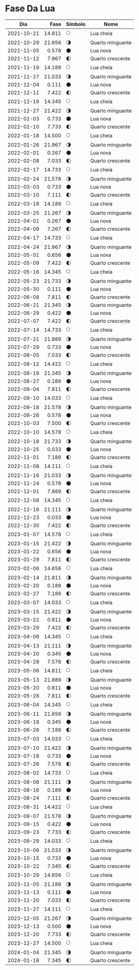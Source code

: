 # Fase Da Lua

Dia        | Fase   | Símbolo | Nome
-----------|-------:|---|---
2021-10-21 | 14.811 | 🌕 | Lua cheia
2021-10-29 | 21.656 | 🌗 | Quarto minguante
2021-11-05 |  0.578 | 🌑 | Lua nova
2021-11-12 |  7.967 | 🌓 | Quarto crescente
2021-11-19 | 14.189 | 🌕 | Lua cheia
2021-11-27 | 21.033 | 🌗 | Quarto minguante
2021-12-04 |  0.111 | 🌑 | Lua nova
2021-12-11 |  7.422 | 🌓 | Quarto crescente
2021-12-19 | 14.345 | 🌕 | Lua cheia
2021-12-27 | 21.422 | 🌗 | Quarto minguante
2022-01-03 |  0.733 | 🌑 | Lua nova
2022-01-10 |  7.733 | 🌓 | Quarto crescente
2022-01-18 | 14.500 | 🌕 | Lua cheia
2022-01-26 | 21.967 | 🌗 | Quarto minguante
2022-02-01 |  0.267 | 🌑 | Lua nova
2022-02-08 |  7.033 | 🌓 | Quarto crescente
2022-02-17 | 14.733 | 🌕 | Lua cheia
2022-02-24 | 21.578 | 🌗 | Quarto minguante
2022-03-03 |  0.733 | 🌑 | Lua nova
2022-03-10 |  7.111 | 🌓 | Quarto crescente
2022-03-18 | 14.189 | 🌕 | Lua cheia
2022-03-25 | 21.267 | 🌗 | Quarto minguante
2022-04-01 |  0.267 | 🌑 | Lua nova
2022-04-09 |  7.267 | 🌓 | Quarto crescente
2022-04-17 | 14.733 | 🌕 | Lua cheia
2022-04-24 | 21.967 | 🌗 | Quarto minguante
2022-05-01 |  0.656 | 🌑 | Lua nova
2022-05-09 |  7.422 | 🌓 | Quarto crescente
2022-05-16 | 14.345 | 🌕 | Lua cheia
2022-05-23 | 21.733 | 🌗 | Quarto minguante
2022-05-30 |  0.111 | 🌑 | Lua nova
2022-06-08 |  7.811 | 🌓 | Quarto crescente
2022-06-21 | 21.345 | 🌗 | Quarto minguante
2022-06-29 |  0.422 | 🌑 | Lua nova
2022-07-07 |  7.422 | 🌓 | Quarto crescente
2022-07-14 | 14.733 | 🌕 | Lua cheia
2022-07-21 | 21.889 | 🌗 | Quarto minguante
2022-07-29 |  0.733 | 🌑 | Lua nova
2022-08-05 |  7.033 | 🌓 | Quarto crescente
2022-08-12 | 14.422 | 🌕 | Lua cheia
2022-08-19 | 21.345 | 🌗 | Quarto minguante
2022-08-27 |  0.189 | 🌑 | Lua nova
2022-09-04 |  7.811 | 🌓 | Quarto crescente
2022-09-10 | 14.033 | 🌕 | Lua cheia
2022-09-18 | 21.578 | 🌗 | Quarto minguante
2022-09-26 |  0.578 | 🌑 | Lua nova
2022-10-03 |  7.500 | 🌓 | Quarto crescente
2022-10-10 | 14.578 | 🌕 | Lua cheia
2022-10-18 | 21.733 | 🌗 | Quarto minguante
2022-10-25 |  0.033 | 🌑 | Lua nova
2022-11-01 |  7.189 | 🌓 | Quarto crescente
2022-11-08 | 14.111 | 🌕 | Lua cheia
2022-11-16 | 21.033 | 🌗 | Quarto minguante
2022-11-24 |  0.578 | 🌑 | Lua nova
2022-12-01 |  7.889 | 🌓 | Quarto crescente
2022-12-08 | 14.345 | 🌕 | Lua cheia
2022-12-16 | 21.111 | 🌗 | Quarto minguante
2022-12-23 |  0.033 | 🌑 | Lua nova
2022-12-30 |  7.422 | 🌓 | Quarto crescente
2023-01-07 | 14.578 | 🌕 | Lua cheia
2023-01-15 | 21.422 | 🌗 | Quarto minguante
2023-01-22 |  0.656 | 🌑 | Lua nova
2023-01-29 |  7.811 | 🌓 | Quarto crescente
2023-02-06 | 14.656 | 🌕 | Lua cheia
2023-02-14 | 21.811 | 🌗 | Quarto minguante
2023-02-20 |  0.189 | 🌑 | Lua nova
2023-02-27 |  7.189 | 🌓 | Quarto crescente
2023-03-07 | 14.033 | 🌕 | Lua cheia
2023-03-15 | 21.422 | 🌗 | Quarto minguante
2023-03-22 |  0.811 | 🌑 | Lua nova
2023-03-29 |  7.422 | 🌓 | Quarto crescente
2023-04-06 | 14.345 | 🌕 | Lua cheia
2023-04-13 | 21.111 | 🌗 | Quarto minguante
2023-04-20 |  0.345 | 🌑 | Lua nova
2023-04-28 |  7.578 | 🌓 | Quarto crescente
2023-05-06 | 14.811 | 🌕 | Lua cheia
2023-05-13 | 21.889 | 🌗 | Quarto minguante
2023-05-20 |  0.811 | 🌑 | Lua nova
2023-05-28 |  7.811 | 🌓 | Quarto crescente
2023-06-04 | 14.345 | 🌕 | Lua cheia
2023-06-11 | 21.656 | 🌗 | Quarto minguante
2023-06-18 |  0.345 | 🌑 | Lua nova
2023-06-26 |  7.189 | 🌓 | Quarto crescente
2023-07-03 | 14.033 | 🌕 | Lua cheia
2023-07-10 | 21.422 | 🌗 | Quarto minguante
2023-07-18 |  0.733 | 🌑 | Lua nova
2023-07-26 |  7.578 | 🌓 | Quarto crescente
2023-08-02 | 14.733 | 🌕 | Lua cheia
2023-08-08 | 21.111 | 🌗 | Quarto minguante
2023-08-16 |  0.189 | 🌑 | Lua nova
2023-08-24 |  7.111 | 🌓 | Quarto crescente
2023-08-31 | 14.422 | 🌕 | Lua cheia
2023-09-07 | 21.578 | 🌗 | Quarto minguante
2023-09-15 |  0.422 | 🌑 | Lua nova
2023-09-23 |  7.733 | 🌓 | Quarto crescente
2023-09-29 | 14.033 | 🌕 | Lua cheia
2023-10-06 | 21.033 | 🌗 | Quarto minguante
2023-10-15 |  0.733 | 🌑 | Lua nova
2023-10-22 |  7.345 | 🌓 | Quarto crescente
2023-10-29 | 14.656 | 🌕 | Lua cheia
2023-11-05 | 21.189 | 🌗 | Quarto minguante
2023-11-13 |  0.111 | 🌑 | Lua nova
2023-11-20 |  7.033 | 🌓 | Quarto crescente
2023-11-27 | 14.111 | 🌕 | Lua cheia
2023-12-05 | 21.267 | 🌗 | Quarto minguante
2023-12-13 |  0.500 | 🌑 | Lua nova
2023-12-20 |  7.733 | 🌓 | Quarto crescente
2023-12-27 | 14.500 | 🌕 | Lua cheia
2024-01-04 | 21.345 | 🌗 | Quarto minguante
2024-01-18 |  7.345 | 🌓 | Quarto crescente
